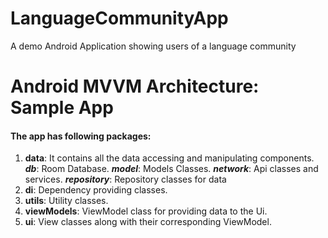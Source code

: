# LanguageCommunityApp
A demo Android Application showing users of a language community

# Android MVVM Architecture: Sample App
#### The app has following packages:
1. **data**: It contains all the data accessing and manipulating components.
   ***db***: Room Database.
   ***model***: Models Classes.
   ***network***: Api classes and services.
   ***repository***: Repository classes for data
2. **di**: Dependency providing classes.
3. **utils**: Utility classes.
4. **viewModels**: ViewModel class for providing data to the Ui.  
3. **ui**: View classes along with their corresponding ViewModel.

